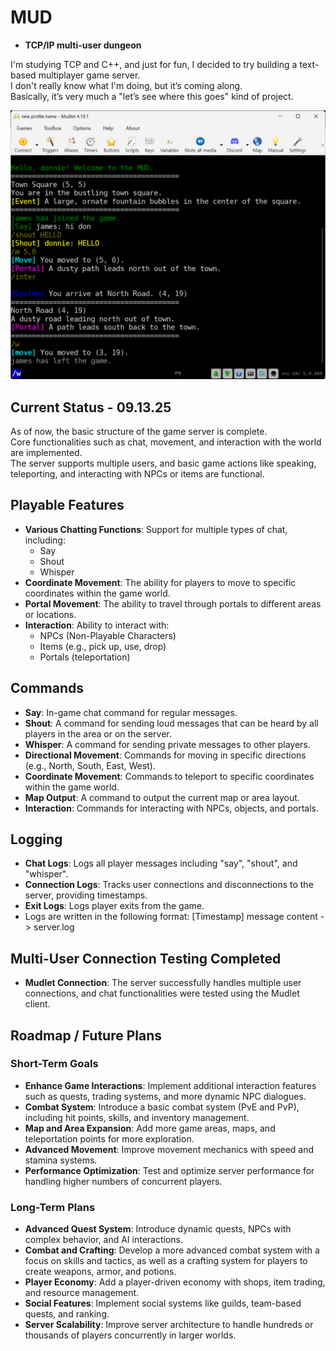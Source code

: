 # MUD
- **TCP/IP multi-user dungeon**  

I'm studying TCP and C++, and just for fun, I decided to try building a text-based multiplayer game server.  
I don't really know what I'm doing, but it’s coming along.  
Basically, it’s very much a "let’s see where this goes" kind of project.

<img src="/images/091325.png" alt="Mudlet" width="600" />

## Current Status - 09.13.25
As of now, the basic structure of the game server is complete.   
Core functionalities such as chat, movement, and interaction with the world are implemented.   
The server supports multiple users, and basic game actions like speaking, teleporting, and interacting with NPCs or items are functional.


## Playable Features
- **Various Chatting Functions**: Support for multiple types of chat, including:
  - Say
  - Shout
  - Whisper
- **Coordinate Movement**: The ability for players to move to specific coordinates within the game world.
- **Portal Movement**: The ability to travel through portals to different areas or locations.
- **Interaction**: Ability to interact with:
  - NPCs (Non-Playable Characters)
  - Items (e.g., pick up, use, drop)
  - Portals (teleportation)

## Commands
- **Say**: In-game chat command for regular messages.
- **Shout**: A command for sending loud messages that can be heard by all players in the area or on the server.
- **Whisper**: A command for sending private messages to other players.
- **Directional Movement**: Commands for moving in specific directions (e.g., North, South, East, West).
- **Coordinate Movement**: Commands to teleport to specific coordinates within the game world.
- **Map Output**: A command to output the current map or area layout.
- **Interaction**: Commands for interacting with NPCs, objects, and portals.

## Logging
- **Chat Logs**: Logs all player messages including "say", "shout", and "whisper".
- **Connection Logs**: Tracks user connections and disconnections to the server, providing timestamps.
- **Exit Logs**: Logs player exits from the game.
- Logs are written in the following format: [Timestamp] message content -> server.log

## Multi-User Connection Testing Completed
- **Mudlet Connection**: The server successfully handles multiple user connections, and chat functionalities were tested using the Mudlet client.

## Roadmap / Future Plans

### Short-Term Goals
- **Enhance Game Interactions**: Implement additional interaction features such as quests, trading systems, and more dynamic NPC dialogues.
- **Combat System**: Introduce a basic combat system (PvE and PvP), including hit points, skills, and inventory management.
- **Map and Area Expansion**: Add more game areas, maps, and teleportation points for more exploration.
- **Advanced Movement**: Improve movement mechanics with speed and stamina systems.
- **Performance Optimization**: Test and optimize server performance for handling higher numbers of concurrent players.

### Long-Term Plans
- **Advanced Quest System**: Introduce dynamic quests, NPCs with complex behavior, and AI interactions.
- **Combat and Crafting**: Develop a more advanced combat system with a focus on skills and tactics, as well as a crafting system for players to create weapons, armor, and potions.
- **Player Economy**: Add a player-driven economy with shops, item trading, and resource management.
- **Social Features**: Implement social systems like guilds, team-based quests, and ranking.
- **Server Scalability**: Improve server architecture to handle hundreds or thousands of players concurrently in larger worlds.
